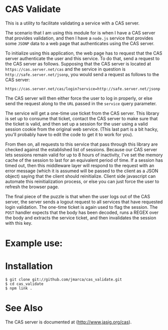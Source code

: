 # CAS Validate

This is a utility to facilitate validating a service with a CAS
server.

The scenario that I am using this module for is when I have a CAS
server that provides validation, and then I have a `node.js` service
that provides some `JSONP` data to a web page that authenticates using
the CAS server.

To initialize using this application, the web page has to request that
the CAS server authenticate the user and this service.  To do that,
send a request to the CAS server as follows.  Supposing that the CAS
server is located at `https://cas.server.net/cas` and the service in
question is `http://safe.server.net/jsonp`, you would send a request
as follows to the CAS server:

    https://cas.server.net/cas/login?service=http://safe.server.net/jsonp

The CAS server will then either force the user to log in properly, or
else send the request along to the `URL` passed in the `service` query
parameter.

The service will get a one-time use ticket from the CAS server.  This
library is set up to consume that ticket, contact the CAS server to
make sure that the ticket is valid, and then set up a session for the
user using a valid session cookie from the original web service.
(This last part is a bit hacky, you'll probably have to edit the code
to get it to work for you).

From then on, all requests to this service that pass through this
library are checked against the established list of sessions.  Because
our CAS server lets sessions remain valid for up to 8 hours of
inactivity, I've set the memory cache of the session to last for an
equivalent period of time.  If a session has timed out, then this
middleware layer will respond to the request with an error message
(which it is assumed will be passed to the client as a JSON object)
saying that the client should reinitialize.  Client side javascript
can automate this reinitialization process, or else you can just force
the user to refresh the browser page.

The final piece of the puzzle is that when the user logs out of the
CAS server, the server sends a logout request to all services that
have requested login validation.  The one-time ticket is again used to
flag the session.  The `POST` handler expects that the body has been
decoded, runs a REGEX over the body and extracts the service ticket,
and then invalidates the session with this key.

# Example use:


# Installation

    $ git clone git://github.com/jmarca/cas_validate.git
    $ cd cas_validate
    $ npm link .

# See Also

The CAS server is documented at (http://www.jasig.org/cas).
